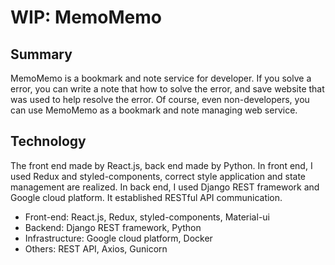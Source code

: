 # WIP: MemoMemo

## Summary
MemoMemo is a bookmark and note service for developer.
If you solve a error, you can write a note that how to solve the error, and save website that was used to help resolve the error. Of course, even non-developers, you can use MemoMemo as a bookmark and note managing web service.

## Technology
The front end made by React.js, back end made by Python. In front end, I used Redux and styled-components, correct style application and state management are realized. In back end, I used Django REST framework and Google cloud platform. It established RESTful API communication.


- Front-end: React.js, Redux, styled-components, Material-ui
- Backend: Django REST framework, Python
- Infrastructure: Google cloud platform, Docker
- Others: REST API, Axios, Gunicorn